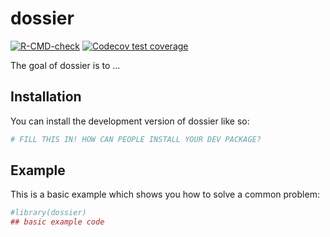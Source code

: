 
<!-- README.md is generated from README.Rmd. Please edit that file -->

# dossier

<!-- badges: start -->

[![R-CMD-check](https://github.com/huizezhang-sherry/dossier/actions/workflows/R-CMD-check.yaml/badge.svg)](https://github.com/huizezhang-sherry/dossier/actions/workflows/R-CMD-check.yaml)
[![Codecov test
coverage](https://codecov.io/gh/huizezhang-sherry/dossier/graph/badge.svg)](https://app.codecov.io/gh/huizezhang-sherry/dossier)
<!-- badges: end -->

The goal of dossier is to …

## Installation

You can install the development version of dossier like so:

``` r
# FILL THIS IN! HOW CAN PEOPLE INSTALL YOUR DEV PACKAGE?
```

## Example

This is a basic example which shows you how to solve a common problem:

``` r
#library(dossier)
## basic example code
```
